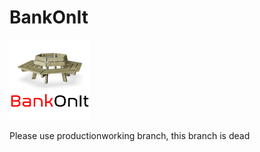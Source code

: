 # BankOnIt
![Logo](https://github.com/Plytek/keyvaluedrasyl/blob/8b900399f16c1adcab060d82aee26bacbb94c9a6/src/main/resources/logo.png)

Please use productionworking branch, this branch is dead
